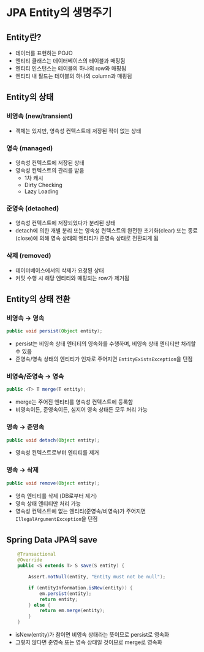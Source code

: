 # JPA Entity의 생명주기

## Entity란?

- 데이터를 표현하는 POJO
- 엔티티 클래스는 데이터베이스의 테이블과 매핑됨
- 엔티티 인스턴스는 테이블의 하나의 row와 매핑됨
- 엔티티 내 필드는 테이블의 하나의 column과 매핑됨

## Entity의 상태

### 비영속 (new/transient)

- 객체는 있지만, 영속성 컨텍스트에 저장된 적이 없는 상태

### 영속 (managed)

- 영속성 컨텍스트에 저장된 상태
- 영속성 컨텍스트의 관리를 받음
    - 1차 캐시
    - Dirty Checking
    - Lazy Loading

### 준영속 (detached)

- 영속성 컨텍스트에 저장되었다가 분리된 상태
- detach에 의한 개별 분리 또는 영속성 컨텍스트의 완전한 초기화(clear) 또는 종료(close)에 의해 영속 상태의 엔티티가 준영속 상태로 전환되게 됨

### 삭제 (removed)

- 데이터베이스에서의 삭제가 요청된 상태
- 커밋 수행 시 해당 엔티티와 매핑되는 row가 제거됨

## Entity의 상태 전환

### 비영속 → 영속

```java
public void persist(Object entity);
```

- persist는 비영속 상태 엔티티의 영속화를 수행하며, 비영속 상태 엔티티만 처리할 수 있음
- 준영속/영속 상태의 엔티티가 인자로 주어지면 `EntityExistsException`을 던짐

### 비영속/준영속 → 영속

```java
public <T> T merge(T entity);
```

- merge는 주어진 엔티티를 영속성 컨텍스트에 등록함
- 비영속이든, 준영속이든, 심지어 영속 상태든 모두 처리 가능

### 영속 → 준영속

```java
public void detach(Object entity);
```

- 영속성 컨텍스트로부터 엔티티를 제거

### 영속 → 삭제

```java
public void remove(Object entity);
```

- 영속 엔티티를 삭제 (DB로부터 제거)
- 영속 상태 엔티티만 처리 가능
- 영속성 컨텍스트에 없는 엔티티(준영속/비영속)가 주어지면 `IllegalArgumentException`을 던짐

## Spring Data JPA의 save

```java
	@Transactional
	@Override
	public <S extends T> S save(S entity) {

		Assert.notNull(entity, "Entity must not be null");

		if (entityInformation.isNew(entity)) {
			em.persist(entity);
			return entity;
		} else {
			return em.merge(entity);
		}
	}
```

- isNew(entity)가 참이면 비영속 상태라는 뜻이므로 persist로 영속화
- 그렇지 않다면 준영속 또는 영속 상태일 것이므로 merge로 영속화
